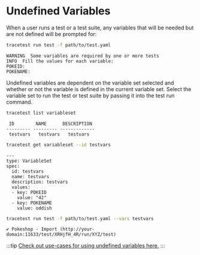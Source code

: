 # Undefined Variables

When a user runs a test or a test suite, any variables that will be needed but are not defined will be prompted for:

```sh
tracetest run test -f path/to/test.yaml
```

```text title="Output:"
WARNING  Some variables are required by one or more tests
INFO  Fill the values for each variable:
POKEID:
POKENAME:
```

Undefined variables are dependent on the variable set selected and whether or not the variable is defined in the current variable set. Select the variable set to run the test or test suite by passing it into the test run command.

```sh
tracetest list variableset
```

```text title="Output:"
 ID        NAME      DESCRIPTION
--------- --------- -------------
 testvars   testvars   testvars
```

```sh
tracetest get variableset --id testvars
```

```text title="Output:"
---
type: VariableSet
spec:
  id: testvars
  name: testvars
  description: testvars
  values:
  - key: POKEID
    value: "42"
  - key: POKENAME
    value: oddish
```

```sh
tracetest run test -f path/to/test.yaml --vars testvars
```

```text title="Output:"
✔ Pokeshop - Import (http://your-domain:11633/test/XRHjfH_4R/run/XYZ/test)
```

:::tip
[Check out use-cases for using undefined variables here.](../concepts/ad-hoc-testing.md)
:::
